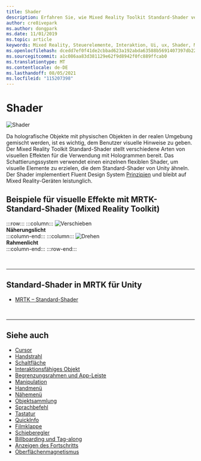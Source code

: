 ```yaml
---
title: Shader
description: Erfahren Sie, wie Mixed Reality Toolkit Standard-Shader verschiedene Arten von visuellen Effekten bietet, die mit Hologrammen in Ihren Mixed Reality-Apps verwendet werden können.
author: cre8ivepark
ms.author: dongpark
ms.date: 11/01/2019
ms.topic: article
keywords: Mixed Reality, Steuerelemente, Interaktion, Ui, ux, Shader, Mixed Reality-Headset, Windows Mixed Reality-Headset, Virtual Reality-Headset, HoloLens, MRTK, Mixed Reality Toolkit, visuelle Effekte
ms.openlocfilehash: dcedd7ef0f41de2cbbad623a192abda63588b5691407397db229ef7796e6926e
ms.sourcegitcommit: a1c086aa83d381129e62f9d8942f0fc889ffcab0
ms.translationtype: MT
ms.contentlocale: de-DE
ms.lasthandoff: 08/05/2021
ms.locfileid: "115207398"
---
```

# <a name="shader"></a>Shader

![Shader](images/UX_Hero_StandardShader.jpg)

Da holografische Objekte mit physischen Objekten in der realen Umgebung gemischt werden, ist es wichtig, dem Benutzer visuelle Hinweise zu geben. Der Mixed Reality Toolkit Standard-Shader stellt verschiedene Arten von visuellen Effekten für die Verwendung mit Hologrammen bereit. Das Schattierungssystem verwendet einen einzelnen flexiblen Shader, um visuelle Elemente zu erzielen, die dem Standard-Shader von Unity ähneln. Der Shader implementiert Fluent Design System [Prinzipien](https://www.microsoft.com/design/fluent/#/) und bleibt auf Mixed Reality-Geräten leistunglich.
<br>

## <a name="examples-of-visual-effects-using-mrtk-mixed-reality-toolkit-standard-shader"></a>Beispiele für visuelle Effekte mit MRTK-Standard-Shader (Mixed Reality Toolkit) 
:::row:::
    :::column:::
       ![Verschieben](images/UX_Button_Affordance_ProximityLight.jpg)<br>
       **Näherungslicht**<br>
    :::column-end:::
    :::column:::
       ![Drehen](images/UX_Button_Affordance_FocusHighlight.jpg)<br>
        **Rahmenlicht**<br>
    :::column-end:::
:::row-end:::

<br>

---

## <a name="standard-shader-in-mrtk-for-unity"></a>Standard-Shader in MRTK für Unity

* [MRTK – Standard-Shader](/windows/mixed-reality/mrtk-unity/features/rendering/mrtk-standard-shader)

<br>

---

## <a name="see-also"></a>Siehe auch

* [Cursor](cursors.md)
* [Handstrahl](point-and-commit.md)
* [Schaltfläche](button.md)
* [Interaktionsfähiges Objekt](interactable-object.md)
* [Begrenzungsrahmen und App-Leiste](app-bar-and-bounding-box.md)
* [Manipulation](direct-manipulation.md)
* [Handmenü](hand-menu.md)
* [Nähemenü](near-menu.md)
* [Objektsammlung](object-collection.md)
* [Sprachbefehl](voice-input.md)
* [Tastatur](keyboard.md)
* [QuickInfo](tooltip.md)
* [Filmklappe](slate.md)
* [Schieberegler](slider.md)
* [Billboarding und Tag-along](billboarding-and-tag-along.md)
* [Anzeigen des Fortschritts](progress.md)
* [Oberflächenmagnetismus](surface-magnetism.md)